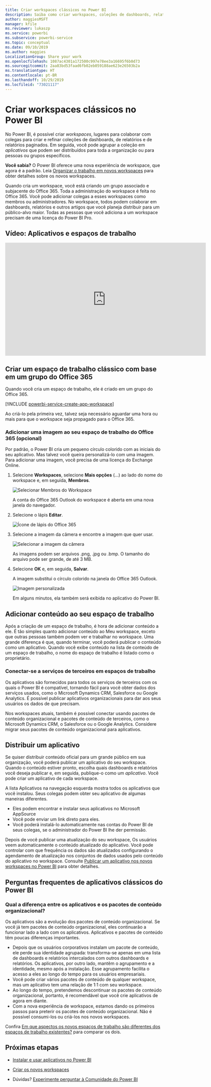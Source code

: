 ```yaml
---
title: Criar workspaces clássicos no Power BI
description: Saiba como criar workspaces, coleções de dashboards, relatórios e relatórios paginados criados para oferecer métricas-chave para a organização.
author: maggiesMSFT
manager: kfile
ms.reviewer: lukaszp
ms.service: powerbi
ms.subservice: powerbi-service
ms.topic: conceptual
ms.date: 09/10/2019
ms.author: maggies
LocalizationGroup: Share your work
ms.openlocfilehash: 1087ac4301a172500c997e78ee3a16695f6b0d73
ms.sourcegitcommit: 2aa83bd53faad6fb02eb059188ae623e26503b2a
ms.translationtype: HT
ms.contentlocale: pt-BR
ms.lasthandoff: 10/29/2019
ms.locfileid: "73021117"
---
```

# <a name="create-classic-workspaces-in-power-bi"></a>Criar workspaces clássicos no Power BI

No Power BI, é possível criar *workspaces*, lugares para colaborar com colegas para criar e refinar coleções de dashboards, de relatórios e de relatórios paginados. Em seguida, você pode agrupar a coleção em *aplicativos* que podem ser distribuídos para toda a organização ou para pessoas ou grupos específicos. 

**Você sabia?** O Power BI oferece uma nova experiência de workspace, que agora é a padrão. Leia [Organizar o trabalho em novos workspaces](service-new-workspaces.md) para obter detalhes sobre os novos workspaces. 

Quando cria um workspace, você está criando um grupo associado e subjacente do Office 365. Toda a administração do workspace é feita no Office 365. Você pode adicionar colegas a esses workspaces como membros ou administradores. No workspace, todos podem colaborar em dashboards, relatórios e outros artigos que você planeja distribuir para um público-alvo maior. Todas as pessoas que você adiciona a um workspace precisam de uma licença do Power BI Pro. 

## <a name="video-apps-and-workspaces"></a>Vídeo: Aplicativos e espaços de trabalho
<iframe width="640" height="360" src="https://www.youtube.com/embed/Ey5pyrr7Lk8?showinfo=0" frameborder="0" allowfullscreen></iframe>

## <a name="create-a-classic-workspace-based-on-an-office-365-group"></a>Criar um espaço de trabalho clássico com base em um grupo do Office 365

Quando você cria um espaço de trabalho, ele é criado em um grupo do Office 365.

[!INCLUDE [powerbi-service-create-app-workspace](./includes/powerbi-service-create-app-workspace.md)]

Ao criá-lo pela primeira vez, talvez seja necessário aguardar uma hora ou mais para que o workspace seja propagado para o Office 365. 

### <a name="add-an-image-to-your-office-365-workspace-optional"></a>Adicionar uma imagem ao seu espaço de trabalho do Office 365 (opcional)
Por padrão, o Power BI cria um pequeno círculo colorido com as iniciais do seu aplicativo. Mas talvez você queira personalizá-lo com uma imagem. Para adicionar uma imagem, você precisa de uma licença do Exchange Online.

1. Selecione **Workspaces**, selecione **Mais opções** (...) ao lado do nome do workspace e, em seguida, **Membros**. 
   
     ![Selecionar Membros do Workspace](media/service-create-workspaces/power-bi-workspace-old-members.png)
   
    A conta do Office 365 Outlook do workspace é aberta em uma nova janela do navegador.
2. Selecione o lápis **Editar**.
   
     ![Ícone de lápis do Office 365](media/service-create-workspaces/power-bi-workspace-old-edit-group.png)
3. Selecione a imagem da câmera e encontre a imagem que quer usar.
   
     ![Selecionar a imagem da câmera](media/service-create-workspaces/power-bi-workspace-old-camera.png)

     As imagens podem ser arquivos .png, .jpg ou .bmp. O tamanho do arquivo pode ser grande, de até 3 MB. 

4. Selecione **OK** e, em seguida, **Salvar**.
   
    A imagem substitui o círculo colorido na janela do Office 365 Outlook. 
   
     ![Imagem personalizada](media/service-create-workspaces/power-bi-workspace-old-new-image.png)
   
    Em alguns minutos, ela também será exibida no aplicativo do Power BI.

## <a name="add-content-to-your-workspace"></a>Adicionar conteúdo ao seu espaço de trabalho

Após a criação de um espaço de trabalho, é hora de adicionar conteúdo a ele. É tão simples quanto adicionar conteúdo ao Meu workspace, exceto que outras pessoas também podem ver e trabalhar no workspace. Uma grande diferença é que, quando terminar, você poderá publicar o conteúdo como um aplicativo. Quando você exibe conteúdo na lista de conteúdo de um espaço de trabalho, o nome do espaço de trabalho é listado como o proprietário.

### <a name="connect-to-third-party-services-in-workspaces"></a>Conectar-se a serviços de terceiros em espaços de trabalho

Os aplicativos são fornecidos para todos os serviços de terceiros com os quais o Power BI é compatível, tornando fácil para você obter dados dos serviços usados, como o Microsoft Dynamics CRM, Salesforce ou Google Analytics. É possível publicar aplicativos organizacionais para dar aos seus usuários os dados de que precisam.

Nos workspaces atuais, também é possível conectar usando pacotes de conteúdo organizacional e pacotes de conteúdo de terceiros, como o Microsoft Dynamics CRM, o Salesforce ou o Google Analytics. Considere migrar seus pacotes de conteúdo organizacional para aplicativos.

## <a name="distribute-an-app"></a>Distribuir um aplicativo

Se quiser distribuir conteúdo oficial para um grande público em sua organização, você poderá publicar um aplicativo do seu workspace.  Quando o conteúdo estiver pronto, escolha quais dashboards e relatórios você deseja publicar e, em seguida, publique-o como um *aplicativo*. Você pode criar um aplicativo de cada workspace.

A lista Aplicativos na navegação esquerda mostra todos os aplicativos que você instalou. Seus colegas podem obter seu aplicativo de algumas maneiras diferentes. 
- Eles podem encontrar e instalar seus aplicativos no Microsoft AppSource
- Você pode enviar um link direto para eles. 
- Você poderá instalá-lo automaticamente nas contas do Power BI de seus colegas, se o administrador do Power BI lhe der permissão. 

Depois de você publicar uma atualização do seu workspace, Os usuários veem automaticamente o conteúdo atualizado do aplicativo. Você pode controlar com que frequência os dados são atualizados configurando o agendamento de atualização nos conjuntos de dados usados pelo conteúdo do aplicativo no workspace. Consulte [Publicar um aplicativo nos novos workspaces no Power BI](service-create-distribute-apps.md) para obter detalhes.

## <a name="power-bi-classic-apps-faq"></a>Perguntas frequentes de aplicativos clássicos do Power BI

### <a name="how-are-apps-different-from-organizational-content-packs"></a>Qual a diferença entre os aplicativos e os pacotes de conteúdo organizacional?
Os aplicativos são a evolução dos pacotes de conteúdo organizacional. Se você já tem pacotes de conteúdo organizacional, eles continuarão a funcionar lado a lado com os aplicativos. Aplicativos e pacotes de conteúdo têm poucas diferenças importantes. 

* Depois que os usuários corporativos instalam um pacote de conteúdo, ele perde sua identidade agrupada: transforma-se apenas em uma lista de dashboards e relatórios intercalados com outros dashboards e relatórios. Os aplicativos, por outro lado, mantêm o agrupamento e a identidade, mesmo após a instalação. Esse agrupamento facilita o acesso a eles ao longo do tempo para os usuários empresariais.
* Você pode criar vários pacotes de conteúdo de qualquer workspace, mas um aplicativo tem uma relação de 1:1 com seu workspace. 
* Ao longo do tempo, pretendemos descontinuar os pacotes de conteúdo organizacional, portanto, é recomendável que você crie aplicativos de agora em diante.  
* Com a nova experiência de workspace, estamos dando os primeiros passos para preterir os pacotes de conteúdo organizacional. Não é possível consumi-los ou criá-los nos novos workspaces.

Confira [Em que aspectos os novos espaços de trabalho são diferentes dos espaços de trabalho existentes?](service-new-workspaces.md#how-the-new-workspaces-are-different) para comparar os dois. 

## <a name="next-steps"></a>Próximas etapas
* [Instalar e usar aplicativos no Power BI](service-create-distribute-apps.md)
- [Criar os novos workspaces](service-create-the-new-workspaces.md)
* Dúvidas? [Experimente perguntar à Comunidade do Power BI](http://community.powerbi.com/)
